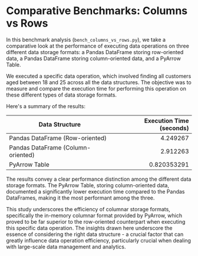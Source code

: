# Comparative Benchmarks: Columns vs Rows

In this benchmark analysis (`bench_columns_vs_rows.py`), we take a comparative look at the performance of executing data operations on three different data storage formats: a Pandas DataFrame storing row-oriented data, a Pandas DataFrame storing column-oriented data, and a PyArrow Table.

We executed a specific data operation, which involved finding all customers aged between 18 and 25 across all the data structures. The objective was to measure and compare the execution time for performing this operation on these different types of data storage formats.

Here's a summary of the results:

| Data Structure                           | Execution Time (seconds)   |
|------------------------------------------|---------------------------:|
| Pandas DataFrame (Row-oriented)          | 4.249267                   |
| Pandas DataFrame (Column-oriented)       | 2.912263                   |
| PyArrow Table                            | 0.820353291                |

The results convey a clear performance distinction among the different data storage formats. The PyArrow Table, storing column-oriented data, documented a significantly lower execution time compared to the Pandas DataFrames, making it the most performant among the three.

This study underscores the efficiency of columnar storage formats, specifically the in-memory columnar format provided by PyArrow, which proved to be far superior to the row-oriented counterpart when executing this specific data operation. The insights drawn here underscore the essence of considering the right data structure - a crucial factor that can greatly influence data operation efficiency, particularly crucial when dealing with large-scale data management and analytics.